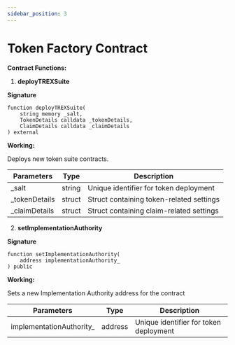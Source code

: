 ```yaml
---
sidebar_position: 3
---
```


# Token Factory Contract
**Contract Functions:**

1. **deployTREXSuite**

**Signature**

```solidity
function deployTREXSuite(
    string memory _salt,
    TokenDetails calldata _tokenDetails,
    ClaimDetails calldata _claimDetails
) external
```

**Working:**

Deploys new token suite contracts.

| **Parameters** | **Type** | **Description** |
| --- | --- | --- |
| _salt | string | Unique identifier for token deployment |
| _tokenDetails | struct | Struct containing token-related settings |
| _claimDetails | struct | Struct containing claim-related settings |
2. **setImplementationAuthority**

**Signature**

```solidity
function setImplementationAuthority(
    address implementationAuthority_
) public
```

**Working:**

Sets a new Implementation Authority address for the contract

| **Parameters** | **Type** | **Description** |
| --- | --- | --- |
| implementationAuthority_ | address | Unique identifier for token deployment |